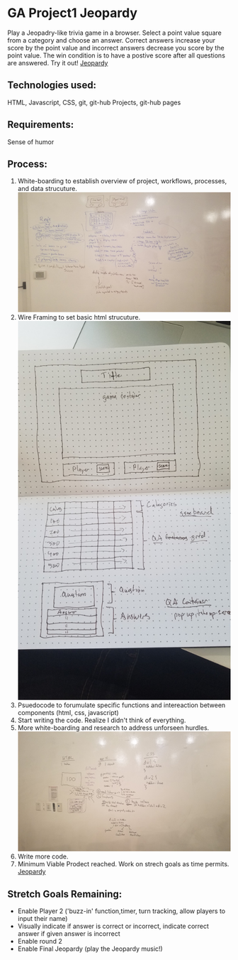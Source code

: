 # GA Project1 Jeopardy

  Play a Jeopadry-like trivia game in a browser. Select a point value square from a category and choose an answer. Correct answers increase your score by the point value and incorrect answers decrease you score by the point value. The win condition is to have a postive score after all questions are answered.
  Try it out! [Jeopardy](https://sladeinseat.github.io/GA-Project1-Jeopardy/)

## Technologies used:
  HTML, Javascript, CSS, git, git-hub Projects, git-hub pages

## Requirements:
  Sense of humor

## Process:
1. White-boarding to establish overview of project, workflows, processes, and data strucuture. ![whiteboard1](/images/whiteboard_1.jpg)
1. Wire Framing to set basic html strucuture.![wireframe1](/images/wire_frame.jpg)
1. Psuedocode to forumulate specific functions and intereaction between components (html, css, javascript)
1. Start writing the code. Realize I didn't think of everything.
1. More white-boarding and research to address unforseen hurdles.
![whiteboard2](/images/whiteboard_2.jpg)
1. Write more code.
1. Minimum Viable Prodect reached. Work on strech goals as time permits.
[Jeopardy](https://sladeinseat.github.io/GA-Project1-Jeopardy/)

## Stretch Goals Remaining:
* Enable Player 2 ('buzz-in' function,timer, turn tracking, allow players to input their name)
* Visually indicate if answer is correct or incorrect, indicate correct answer if given answer is incorrect
* Enable round 2
* Enable Final Jeopardy (play the Jeopardy music!)

